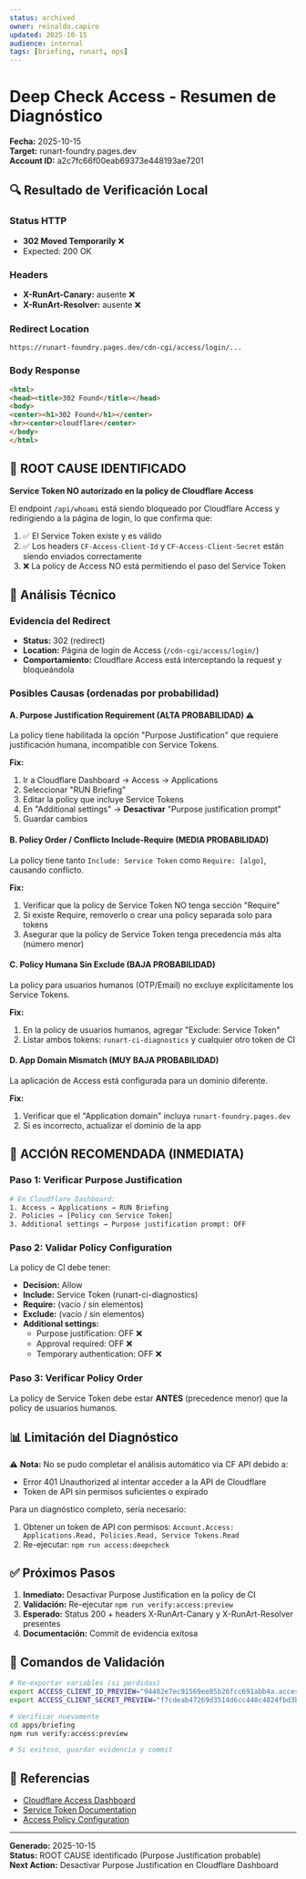 ```yaml
---
status: archived
owner: reinaldo.capiro
updated: 2025-10-15
audience: internal
tags: [briefing, runart, ops]
---
```


# Deep Check Access - Resumen de Diagnóstico

**Fecha:** 2025-10-15  
**Target:** runart-foundry.pages.dev  
**Account ID:** a2c7fc66f00eab69373e448193ae7201

## 🔍 Resultado de Verificación Local

### Status HTTP
- **302 Moved Temporarily** ❌
- Expected: 200 OK

### Headers
- **X-RunArt-Canary:** ausente ❌
- **X-RunArt-Resolver:** ausente ❌

### Redirect Location
```
https://runart-foundry.pages.dev/cdn-cgi/access/login/...
```

### Body Response
```html
<html>
<head><title>302 Found</title></head>
<body>
<center><h1>302 Found</h1></center>
<hr><center>cloudflare</center>
</body>
</html>
```

## 🎯 ROOT CAUSE IDENTIFICADO

**Service Token NO autorizado en la policy de Cloudflare Access**

El endpoint `/api/whoami` está siendo bloqueado por Cloudflare Access y redirigiendo a la página de login, lo que confirma que:

1. ✅ El Service Token existe y es válido
2. ✅ Los headers `CF-Access-Client-Id` y `CF-Access-Client-Secret` están siendo enviados correctamente
3. ❌ La policy de Access NO está permitiendo el paso del Service Token

## 🔬 Análisis Técnico

### Evidencia del Redirect
- **Status:** 302 (redirect)
- **Location:** Página de login de Access (`/cdn-cgi/access/login/`)
- **Comportamiento:** Cloudflare Access está interceptando la request y bloqueándola

### Posibles Causas (ordenadas por probabilidad)

#### A. Purpose Justification Requirement (ALTA PROBABILIDAD) ⚠️
La policy tiene habilitada la opción "Purpose Justification" que requiere justificación humana, incompatible con Service Tokens.

**Fix:**
1. Ir a Cloudflare Dashboard → Access → Applications
2. Seleccionar "RUN Briefing"
3. Editar la policy que incluye Service Tokens
4. En "Additional settings" → **Desactivar** "Purpose justification prompt"
5. Guardar cambios

#### B. Policy Order / Conflicto Include-Require (MEDIA PROBABILIDAD)
La policy tiene tanto `Include: Service Token` como `Require: [algo]`, causando conflicto.

**Fix:**
1. Verificar que la policy de Service Token NO tenga sección "Require"
2. Si existe Require, removerlo o crear una policy separada solo para tokens
3. Asegurar que la policy de Service Token tenga precedencia más alta (número menor)

#### C. Policy Humana Sin Exclude (BAJA PROBABILIDAD)
La policy para usuarios humanos (OTP/Email) no excluye explícitamente los Service Tokens.

**Fix:**
1. En la policy de usuarios humanos, agregar "Exclude: Service Token"
2. Listar ambos tokens: `runart-ci-diagnostics` y cualquier otro token de CI

#### D. App Domain Mismatch (MUY BAJA PROBABILIDAD)
La aplicación de Access está configurada para un dominio diferente.

**Fix:**
1. Verificar que el "Application domain" incluya `runart-foundry.pages.dev`
2. Si es incorrecto, actualizar el dominio de la app

## 🔧 ACCIÓN RECOMENDADA (INMEDIATA)

### Paso 1: Verificar Purpose Justification
```bash
# En Cloudflare Dashboard:
1. Access → Applications → RUN Briefing
2. Policies → [Policy con Service Token]
3. Additional settings → Purpose justification prompt: OFF
```

### Paso 2: Validar Policy Configuration
La policy de CI debe tener:
- **Decision:** Allow
- **Include:** Service Token (runart-ci-diagnostics)
- **Require:** (vacío / sin elementos)
- **Exclude:** (vacío / sin elementos)
- **Additional settings:**
  - Purpose justification: OFF ❌
  - Approval required: OFF ❌
  - Temporary authentication: OFF ❌

### Paso 3: Verificar Policy Order
La policy de Service Token debe estar **ANTES** (precedence menor) que la policy de usuarios humanos.

## 📊 Limitación del Diagnóstico

⚠️ **Nota:** No se pudo completar el análisis automático via CF API debido a:
- Error 401 Unauthorized al intentar acceder a la API de Cloudflare
- Token de API sin permisos suficientes o expirado

Para un diagnóstico completo, sería necesario:
1. Obtener un token de API con permisos: `Account.Access: Applications.Read, Policies.Read, Service Tokens.Read`
2. Re-ejecutar: `npm run access:deepcheck`

## ✅ Próximos Pasos

1. **Inmediato:** Desactivar Purpose Justification en la policy de CI
2. **Validación:** Re-ejecutar `npm run verify:access:preview`
3. **Esperado:** Status 200 + headers X-RunArt-Canary y X-RunArt-Resolver presentes
4. **Documentación:** Commit de evidencia exitosa

## 📝 Comandos de Validación

```bash
# Re-exportar variables (si perdidas)
export ACCESS_CLIENT_ID_PREVIEW="94402e7ec91569ee85b26fcc691abb4a.access"
export ACCESS_CLIENT_SECRET_PREVIEW="f7cdeab47269d3514d6cc448c4824fbd3b395cc5161a1901ad3987f890b361bc"

# Verificar nuevamente
cd apps/briefing
npm run verify:access:preview

# Si exitoso, guardar evidencia y commit
```

## 🔗 Referencias

- [Cloudflare Access Dashboard](https://one.dash.cloudflare.com/)
- [Service Token Documentation](https://developers.cloudflare.com/cloudflare-one/identity/service-tokens/)
- [Access Policy Configuration](https://developers.cloudflare.com/cloudflare-one/policies/access/)

---

**Generado:** 2025-10-15  
**Status:** ROOT CAUSE identificado (Purpose Justification probable)  
**Next Action:** Desactivar Purpose Justification en Cloudflare Dashboard
